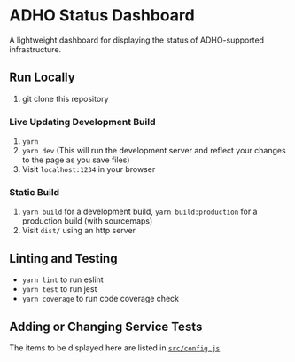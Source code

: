 # ADHO Status Dashboard

A lightweight dashboard for displaying the status of ADHO-supported infrastructure.

## Run Locally
1. git clone this repository

### Live Updating Development Build
1. `yarn`
1. `yarn dev` (This will run the development server and reflect your changes to the page as you save files)
1. Visit `localhost:1234` in your browser

### Static Build
1. `yarn build` for a development build, `yarn build:production` for a production build (with sourcemaps)
1. Visit `dist/` using an http server

## Linting and Testing
* `yarn lint` to run eslint
* `yarn test` to run jest
* `yarn coverage` to run code coverage check

## Adding or Changing Service Tests
The items to be displayed here are listed in [`src/config.js`](src/config.js)

